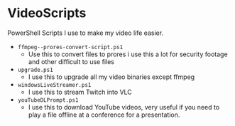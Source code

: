 # VideoScripts

PowerShell Scripts I use to make my video life easier.

- `ffmpeg--prores-convert-script.ps1`
  - Use this to convert files to prores i use this a lot for security footage and other difficult to use files
- `upgrade.ps1`
  - I use this to upgrade all my video binaries except ffmpeg
- `windowsLiveStreamer.ps1`
  - I use this to stream Twitch into VLC
- `youTubeDLPrompt.ps1`
  - I use this to download YouTube videos, very useful if you need to play a file offline at a conference for a presentation.
